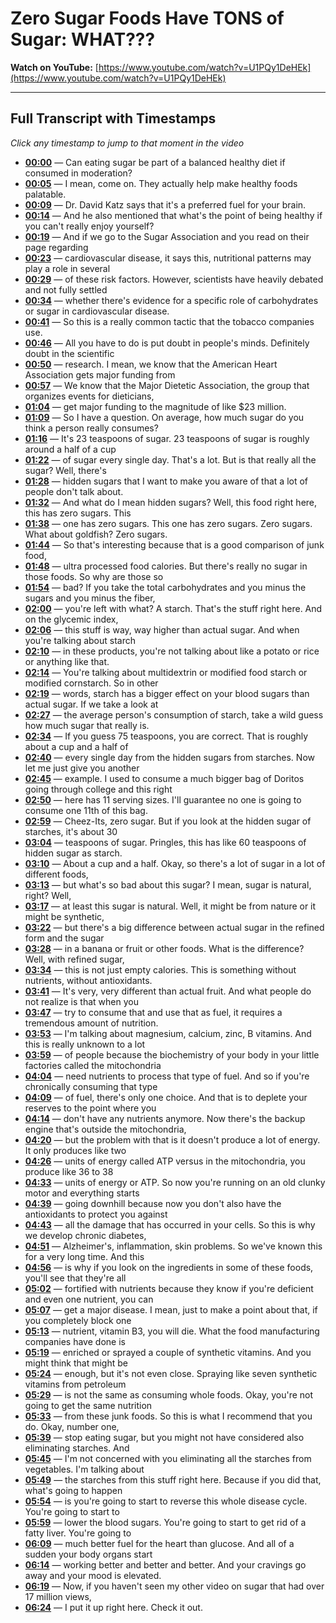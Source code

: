 # Zero Sugar Foods Have TONS of Sugar: WHAT???

**Watch on YouTube:** [https://www.youtube.com/watch?v=U1PQy1DeHEk](https://www.youtube.com/watch?v=U1PQy1DeHEk)

---

## Full Transcript with Timestamps

*Click any timestamp to jump to that moment in the video*

- **[00:00](https://www.youtube.com/watch?v=U1PQy1DeHEk&t=0s)** — Can eating sugar be part of a balanced healthy diet if consumed in moderation?
- **[00:05](https://www.youtube.com/watch?v=U1PQy1DeHEk&t=5s)** — I mean, come on. They actually help make healthy foods palatable.
- **[00:09](https://www.youtube.com/watch?v=U1PQy1DeHEk&t=9s)** — Dr. David Katz says that it's a preferred fuel for your brain.
- **[00:14](https://www.youtube.com/watch?v=U1PQy1DeHEk&t=14s)** — And he also mentioned that what's the point of being healthy if you can't really enjoy yourself?
- **[00:19](https://www.youtube.com/watch?v=U1PQy1DeHEk&t=19s)** — And if we go to the Sugar Association and you read on their page regarding
- **[00:23](https://www.youtube.com/watch?v=U1PQy1DeHEk&t=23s)** — cardiovascular disease, it says this, nutritional patterns may play a role in several
- **[00:29](https://www.youtube.com/watch?v=U1PQy1DeHEk&t=29s)** — of these risk factors. However, scientists have heavily debated and not fully settled
- **[00:34](https://www.youtube.com/watch?v=U1PQy1DeHEk&t=34s)** — whether there's evidence for a specific role of carbohydrates or sugar in cardiovascular disease.
- **[00:41](https://www.youtube.com/watch?v=U1PQy1DeHEk&t=41s)** — So this is a really common tactic that the tobacco companies use.
- **[00:46](https://www.youtube.com/watch?v=U1PQy1DeHEk&t=46s)** — All you have to do is put doubt in people's minds. Definitely doubt in the scientific
- **[00:50](https://www.youtube.com/watch?v=U1PQy1DeHEk&t=50s)** — research. I mean, we know that the American Heart Association gets major funding from
- **[00:57](https://www.youtube.com/watch?v=U1PQy1DeHEk&t=57s)** — We know that the Major Dietetic Association, the group that organizes events for dieticians,
- **[01:04](https://www.youtube.com/watch?v=U1PQy1DeHEk&t=64s)** — get major funding to the magnitude of like $23 million.
- **[01:09](https://www.youtube.com/watch?v=U1PQy1DeHEk&t=69s)** — So I have a question. On average, how much sugar do you think a person really consumes?
- **[01:16](https://www.youtube.com/watch?v=U1PQy1DeHEk&t=76s)** — It's 23 teaspoons of sugar. 23 teaspoons of sugar is roughly around a half of a cup
- **[01:22](https://www.youtube.com/watch?v=U1PQy1DeHEk&t=82s)** — of sugar every single day. That's a lot. But is that really all the sugar? Well, there's
- **[01:28](https://www.youtube.com/watch?v=U1PQy1DeHEk&t=88s)** — hidden sugars that I want to make you aware of that a lot of people don't talk about.
- **[01:32](https://www.youtube.com/watch?v=U1PQy1DeHEk&t=92s)** — And what do I mean hidden sugars? Well, this food right here, this has zero sugars. This
- **[01:38](https://www.youtube.com/watch?v=U1PQy1DeHEk&t=98s)** — one has zero sugars. This one has zero sugars. Zero sugars. What about goldfish? Zero sugars.
- **[01:44](https://www.youtube.com/watch?v=U1PQy1DeHEk&t=104s)** — So that's interesting because that is a good comparison of junk food,
- **[01:48](https://www.youtube.com/watch?v=U1PQy1DeHEk&t=108s)** — ultra processed food calories. But there's really no sugar in those foods. So why are those so
- **[01:54](https://www.youtube.com/watch?v=U1PQy1DeHEk&t=114s)** — bad? If you take the total carbohydrates and you minus the sugars and you minus the fiber,
- **[02:00](https://www.youtube.com/watch?v=U1PQy1DeHEk&t=120s)** — you're left with what? A starch. That's the stuff right here. And on the glycemic index,
- **[02:06](https://www.youtube.com/watch?v=U1PQy1DeHEk&t=126s)** — this stuff is way, way higher than actual sugar. And when you're talking about starch
- **[02:10](https://www.youtube.com/watch?v=U1PQy1DeHEk&t=130s)** — in these products, you're not talking about like a potato or rice or anything like that.
- **[02:14](https://www.youtube.com/watch?v=U1PQy1DeHEk&t=134s)** — You're talking about multidextrin or modified food starch or modified cornstarch. So in other
- **[02:19](https://www.youtube.com/watch?v=U1PQy1DeHEk&t=139s)** — words, starch has a bigger effect on your blood sugars than actual sugar. If we take a look at
- **[02:27](https://www.youtube.com/watch?v=U1PQy1DeHEk&t=147s)** — the average person's consumption of starch, take a wild guess how much sugar that really is.
- **[02:34](https://www.youtube.com/watch?v=U1PQy1DeHEk&t=154s)** — If you guess 75 teaspoons, you are correct. That is roughly about a cup and a half of
- **[02:40](https://www.youtube.com/watch?v=U1PQy1DeHEk&t=160s)** — every single day from the hidden sugars from starches. Now let me just give you another
- **[02:45](https://www.youtube.com/watch?v=U1PQy1DeHEk&t=165s)** — example. I used to consume a much bigger bag of Doritos going through college and this right
- **[02:50](https://www.youtube.com/watch?v=U1PQy1DeHEk&t=170s)** — here has 11 serving sizes. I'll guarantee no one is going to consume one 11th of this bag.
- **[02:59](https://www.youtube.com/watch?v=U1PQy1DeHEk&t=179s)** — Cheez-Its, zero sugar. But if you look at the hidden sugar of starches, it's about 30
- **[03:04](https://www.youtube.com/watch?v=U1PQy1DeHEk&t=184s)** — teaspoons of sugar. Pringles, this has like 60 teaspoons of hidden sugar as starch.
- **[03:10](https://www.youtube.com/watch?v=U1PQy1DeHEk&t=190s)** — About a cup and a half. Okay, so there's a lot of sugar in a lot of different foods,
- **[03:13](https://www.youtube.com/watch?v=U1PQy1DeHEk&t=193s)** — but what's so bad about this sugar? I mean, sugar is natural, right? Well,
- **[03:17](https://www.youtube.com/watch?v=U1PQy1DeHEk&t=197s)** — at least this sugar is natural. Well, it might be from nature or it might be synthetic,
- **[03:22](https://www.youtube.com/watch?v=U1PQy1DeHEk&t=202s)** — but there's a big difference between actual sugar in the refined form and the sugar
- **[03:28](https://www.youtube.com/watch?v=U1PQy1DeHEk&t=208s)** — in a banana or fruit or other foods. What is the difference? Well, with refined sugar,
- **[03:34](https://www.youtube.com/watch?v=U1PQy1DeHEk&t=214s)** — this is not just empty calories. This is something without nutrients, without antioxidants.
- **[03:41](https://www.youtube.com/watch?v=U1PQy1DeHEk&t=221s)** — It's very, very different than actual fruit. And what people do not realize is that when you
- **[03:47](https://www.youtube.com/watch?v=U1PQy1DeHEk&t=227s)** — try to consume that and use that as fuel, it requires a tremendous amount of nutrition.
- **[03:53](https://www.youtube.com/watch?v=U1PQy1DeHEk&t=233s)** — I'm talking about magnesium, calcium, zinc, B vitamins. And this is really unknown to a lot
- **[03:59](https://www.youtube.com/watch?v=U1PQy1DeHEk&t=239s)** — of people because the biochemistry of your body in your little factories called the mitochondria
- **[04:04](https://www.youtube.com/watch?v=U1PQy1DeHEk&t=244s)** — need nutrients to process that type of fuel. And so if you're chronically consuming that type
- **[04:09](https://www.youtube.com/watch?v=U1PQy1DeHEk&t=249s)** — of fuel, there's only one choice. And that is to deplete your reserves to the point where you
- **[04:14](https://www.youtube.com/watch?v=U1PQy1DeHEk&t=254s)** — don't have any nutrients anymore. Now there's the backup engine that's outside the mitochondria,
- **[04:20](https://www.youtube.com/watch?v=U1PQy1DeHEk&t=260s)** — but the problem with that is it doesn't produce a lot of energy. It only produces like two
- **[04:26](https://www.youtube.com/watch?v=U1PQy1DeHEk&t=266s)** — units of energy called ATP versus in the mitochondria, you produce like 36 to 38
- **[04:33](https://www.youtube.com/watch?v=U1PQy1DeHEk&t=273s)** — units of energy or ATP. So now you're running on an old clunky motor and everything starts
- **[04:39](https://www.youtube.com/watch?v=U1PQy1DeHEk&t=279s)** — going downhill because now you don't also have the antioxidants to protect you against
- **[04:43](https://www.youtube.com/watch?v=U1PQy1DeHEk&t=283s)** — all the damage that has occurred in your cells. So this is why we develop chronic diabetes,
- **[04:51](https://www.youtube.com/watch?v=U1PQy1DeHEk&t=291s)** — Alzheimer's, inflammation, skin problems. So we've known this for a very long time. And this
- **[04:56](https://www.youtube.com/watch?v=U1PQy1DeHEk&t=296s)** — is why if you look on the ingredients in some of these foods, you'll see that they're all
- **[05:02](https://www.youtube.com/watch?v=U1PQy1DeHEk&t=302s)** — fortified with nutrients because they know if you're deficient and even one nutrient, you can
- **[05:07](https://www.youtube.com/watch?v=U1PQy1DeHEk&t=307s)** — get a major disease. I mean, just to make a point about that, if you completely block one
- **[05:13](https://www.youtube.com/watch?v=U1PQy1DeHEk&t=313s)** — nutrient, vitamin B3, you will die. What the food manufacturing companies have done is
- **[05:19](https://www.youtube.com/watch?v=U1PQy1DeHEk&t=319s)** — enriched or sprayed a couple of synthetic vitamins. And you might think that might be
- **[05:24](https://www.youtube.com/watch?v=U1PQy1DeHEk&t=324s)** — enough, but it's not even close. Spraying like seven synthetic vitamins from petroleum
- **[05:29](https://www.youtube.com/watch?v=U1PQy1DeHEk&t=329s)** — is not the same as consuming whole foods. Okay, you're not going to get the same nutrition
- **[05:33](https://www.youtube.com/watch?v=U1PQy1DeHEk&t=333s)** — from these junk foods. So this is what I recommend that you do. Okay, number one,
- **[05:39](https://www.youtube.com/watch?v=U1PQy1DeHEk&t=339s)** — stop eating sugar, but you might not have considered also eliminating starches. And
- **[05:45](https://www.youtube.com/watch?v=U1PQy1DeHEk&t=345s)** — I'm not concerned with you eliminating all the starches from vegetables. I'm talking about
- **[05:49](https://www.youtube.com/watch?v=U1PQy1DeHEk&t=349s)** — the starches from this stuff right here. Because if you did that, what's going to happen
- **[05:54](https://www.youtube.com/watch?v=U1PQy1DeHEk&t=354s)** — is you're going to start to reverse this whole disease cycle. You're going to start to
- **[05:59](https://www.youtube.com/watch?v=U1PQy1DeHEk&t=359s)** — lower the blood sugars. You're going to start to get rid of a fatty liver. You're going to
- **[06:09](https://www.youtube.com/watch?v=U1PQy1DeHEk&t=369s)** — much better fuel for the heart than glucose. And all of a sudden your body organs start
- **[06:14](https://www.youtube.com/watch?v=U1PQy1DeHEk&t=374s)** — working better and better and better. And your cravings go away and your mood is elevated.
- **[06:19](https://www.youtube.com/watch?v=U1PQy1DeHEk&t=379s)** — Now, if you haven't seen my other video on sugar that had over 17 million views,
- **[06:24](https://www.youtube.com/watch?v=U1PQy1DeHEk&t=384s)** — I put it up right here. Check it out.
